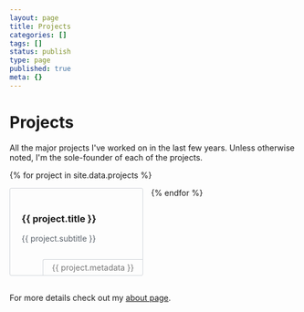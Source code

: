 ```yaml
---
layout: page
title: Projects
categories: []
tags: []
status: publish
type: page
published: true
meta: {}
---
```


# Projects

All the major projects I've worked on in the last few years. Unless otherwise noted, I'm the sole-founder of each of the projects.

{% for project in site.data.projects %}
  <div class="fx-project">
    <div class="title">
      <h3><a href="{{ project.url }}" target="_blank">{{ project.title }}</a></h3>
    </div>
    <div class="subtitle">
      {{ project.subtitle }}
    </div>
    <div class="metadata">
      {{ project.metadata }}
    </div>
  </div>
{% endfor %}

<br />

For more details check out my [about page](/about).

<style type="text/css">
  .fx-project {
    border: 1px solid #d1d5da;
    margin-bottom: 16px;
    margin-right: 10px;
    padding: 20px;
    width: calc(50% - 40px - 20px);
    height: 112px;
    display: inline-block;
    border-radius: 3px;
    vertical-align: top;
    position: relative;
  }

  @media screen and (max-width: 800px) {
    .fx-project {
      width: calc(100% - 40px);
    }
  }

  .fx-project > .title {

  }
  .fx-project > .title > h3 > a {
    text-decoration: none;
  }
  .fx-project > .subtitle {
    color: #586069;
    font-size: 14px;
  }
  .fx-project > .metadata {
    font-size: 14px;
    color: #777;
    border: 1px solid #d1d5da;
    border-right: 0;
    border-bottom: 0;
    
    padding: 5px;
    padding-left: 15px;
    padding-right: 15px;
    position: absolute;
    bottom: 0px;
    right: 0px;
    border-radius: 3px 0 0 0;
  }
</style>
